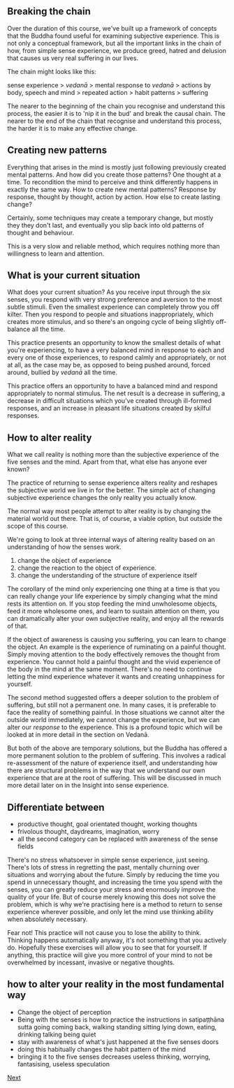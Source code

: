 ## Breaking the chain
Over the duration of this course, we've built up a framework of concepts that the Buddha found useful for examining subjective experience. This is not only a conceptual framework, but all the important links in the chain of how, from simple sense experience, we produce greed, hatred and delusion that causes us very real suffering in our lives.

The chain might looks like this:

sense experience > *vedanā* > mental response to *vedanā* > actions by body, speech and mind > repeated action > habit patterns > suffering

The nearer to the beginning of the chain you recognise and understand this process, the easier it is to 'nip it in the bud' and break the causal chain. The nearer to the end of the chain that recognise and understand this process, the harder it is to make any effective change.

## Creating new patterns
Everything that arises in the mind is mostly just following previously created mental patterns. And how did you create those patterns? One thought at a time. To recondition the mind to perceive and think differently happens in exactly the same way. How to create new mental patterns? Response by response, thought by thought, action by action. How else to create lasting change?

Certainly, some techniques may create a temporary change, but mostly they they don't last, and eventually you slip back into old patterns of thought and behaviour.

This is a very slow and reliable method, which requires nothing more than willingness to learn and attention.

## What is your current situation
What does your current situation? As you receive input through the six senses, you respond with very strong preference and aversion to the most subtle stimuli. Even the smallest experience can completely throw you off kilter. Then you respond to people and situations inappropriately, which creates more stimulus, and so there's an ongoing cycle of being slightly off-balance all the time.

This practice presents an opportunity to know the smallest details of what you're experiencing, to have a very balanced mind in response to each and every one of those experiences, to respond calmly and appropriately, or not at all, as the case may be, as opposed to being pushed around, forced around, bullied by *vedanā* all the time.

This practice offers an opportunity to have a balanced mind and respond appropriately to normal stimulus. The net result is a decrease in suffering, a decrease in difficult situations which you've created through ill-formed responses, and an increase in pleasant life situations created by skilful responses.

## How to alter reality
What we call reality is nothing more than the subjective experience of the five senses and the mind. Apart from that, what else has anyone ever known?

The practice of returning to sense experience alters reality and reshapes the subjective world we live in for the better. The simple act of changing subjective experience changes the only reality you actually know.


The normal way most people attempt to alter reality is by changing the material world out there. That is, of course, a viable option, but outside the scope of this course.

We're going to look at three internal ways of altering reality based on an understanding of how the senses work.

1. change the object of experience
2. change the reaction to the object of experience.
3. change the understanding of the structure of experience itself 

The corollary of the mind only experiencing one thing at a time is that you can really change your life experience by simply changing what the mind rests its attention on. If you stop feeding the mind unwholesome objects, feed it more wholesome ones, and learn to sustain attention on them, you can dramatically alter your own subjective reality, and enjoy all the rewards of that.

If the object of awareness is causing you suffering, you can learn to change the object. An example is the experience of ruminating on a painful thought. Simply moving attention to the body effectively removes the thought from experience. You cannot hold a painful thought and the vivid experience of the body in the mind at the same moment. There's no need to continue letting the mind experience whatever it wants and creating unhappiness for yourself.

The second method suggested offers a deeper solution to the problem of suffering, but still not a permanent one. In many cases, it is preferable to face the reality of something painful. In those situations we cannot alter the outside world immediately, we cannot change the experience, but we can alter our *response* to the experience. This is a profound topic which will be looked at in more detail in the section on Vedanā.

But both of the above are temporary solutions, but the Buddha has offered a more permanent solution to the problem of suffering. This involves a radical re-assessment of the nature of experience itself, and understanding how there are structural problems in the way that we understand our own experience that are at the root of suffering. This will be discussed in much more detail later on in the Insight into sense experience.

## Differentiate between 
- productive thought, goal orientated thought, working thoughts
- frivolous thought, daydreams, imagination, worry 
- all the second category can be replaced with awareness of the sense fields

There's no stress whatsoever in simple sense experience, just seeing. There's lots of stress in regretting the past, mentally churning over situations and worrying about the future. Simply by reducing the time you spend in unnecessary thought, and increasing the time you spend with the senses, you can greatly reduce your stress and enormously improve the quality of your life. But of course merely knowing this does not solve the problem, which is why we're practising here is a method to return to sense experience wherever possible, and only let the mind use thinking ability when absolutely necessary.

Fear not! This practice will not cause you to lose the ability to think. Thinking happens automatically anyway, it's not something that you actively do. Hopefully these exercises will allow you to see that for yourself. If anything, this practice will give you more control of your mind to not be overwhelmed by incessant, invasive or negative thoughts.

## how to alter your reality in the most fundamental way
- Change the object of perception 
- Being with the senses is how to practice the instructions in satipaṭṭhāna sutta going coming back, walking standing sitting lying down, eating, drinking talking being quiet 
- stay with awareness of what's just happened at the five senses doors
- doing this habitually changes the habit pattern of the mind
- bringing it to the five senses decreases useless thinking, worrying, fantasising, useless speculation



<a href="0. Introduction.html">Next</a>

